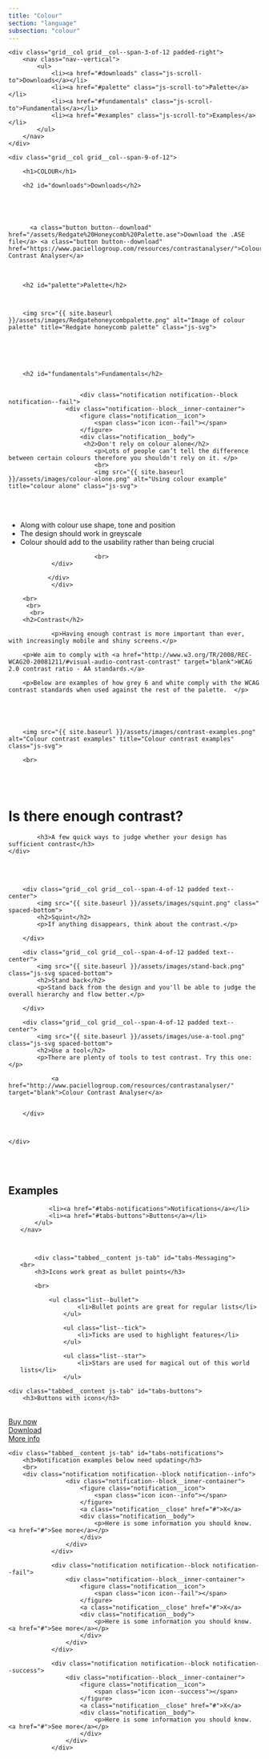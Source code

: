 ```yaml
---
title: "Colour"
section: "language"
subsection: "colour"
---
```


<div class="grid">

    <div class="grid__col grid__col--span-3-of-12 padded-right">
        <nav class="nav--vertical">
            <ul>
                <li><a href="#downloads" class="js-scroll-to">Downloads</a></li>
                <li><a href="#palette" class="js-scroll-to">Palette</a></li>
                <li><a href="#fundamentals" class="js-scroll-to">Fundamentals</a></li>
                <li><a href="#examples" class="js-scroll-to">Examples</a></li>
            </ul>
        </nav>
    </div>

    <div class="grid__col grid__col--span-9-of-12">

        <h1>COLOUR</h1>
        
        <h2 id="downloads">Downloads</h2>
        
      


        
          <a class="button button--download" href="/assets/Redgate%20Honeycomb%20Palette.ase">Download the .ASE file</a> <a class="button button--download" href="https://www.paciellogroup.com/resources/contrastanalyser/">Colour Contrast Analyser</a> 
  <br>
  
  
  
  
        

        <h2 id="palette">Palette</h2>
        


        <img src="{{ site.baseurl }}/assets/images/Redgatehoneycombpalette.png" alt="Image of colour palette" title="Redgate honeycomb palette" class="js-svg">
<br>      
<br>

<br>



        
        
        
        <h2 id="fundamentals">Fundamentals</h2>
        
        
                        <div class="notification notification--block notification--fail">
                    <div class="notification--block__inner-container">
                        <figure class="notification__icon">
                            <span class="icon icon--fail"></span>
                        </figure>
                        <div class="notification__body">
                         <h2>Don't rely on colour alone</h2>
                            <p>Lots of people can’t tell the difference between certain colours therefore you shouldn't rely on it. </p>
                            <br>
                            <img src="{{ site.baseurl }}/assets/images/colour-alone.png" alt="Using colour example" title="colour alone" class="js-svg">
<br>
<br>

<ul class="list--bullet">               
<li>Along with colour use shape, tone and position</li>
<li>The design should work in greyscale</li>
<li>Colour should add to the usability rather than being crucial</li>
</ul>

                         
                            <br>
                </div>
                        
               </div>
                </div>
        
        <br>
         <br>
          <br>
        <h2>Contrast</h2>
        
                <p>Having enough contrast is more important than ever, with increasingly mobile and shiny screens.</p>

        <p>We aim to comply with <a href="http://www.w3.org/TR/2008/REC-WCAG20-20081211/#visual-audio-contrast-contrast" target="blank">WCAG 2.0 contrast ratio - AA standards.</a>
        
        <p>Below are examples of how grey 6 and white comply with the WCAG contrast standards when used against the rest of the palette.  </p>
        
        
      
       

        <img src="{{ site.baseurl }}/assets/images/contrast-examples.png" alt="Colour contrast examples" title="Colour contrast examples" class="js-svg">
        
        <br>
        
   



        
        
        
        


           
        
        
        
        
        
        
        
        
        
<br>
<br>

        







</p>

 




 

</div>
</div>



<div class="band scheme--darkest-blue">
    <div class="band__inner-container band__inner-container--tight grid">
    
    

  <div class="grid text--center">
          <h1>Is there enough contrast?</h1>

            <h3>A few quick ways to judge whether your design has sufficient contrast</h3>
    </div>
    
    
<br>
<br>


        <div class="grid__col grid__col--span-4-of-12 padded text--center">
            <img src="{{ site.baseurl }}/assets/images/squint.png" class=" spaced-bottom">
            <h2>Squint</h2>
            <p>If anything disappears, think about the contrast.</p>

        </div>

        <div class="grid__col grid__col--span-4-of-12 padded text--center">
            <img src="{{ site.baseurl }}/assets/images/stand-back.png" class="js-svg spaced-bottom">
            <h2>Stand back</h2>
            <p>Stand back from the design and you'll be able to judge the overall hierarchy and flow better.</p>

        </div>

        <div class="grid__col grid__col--span-4-of-12 padded text--center">
            <img src="{{ site.baseurl }}/assets/images/use-a-tool.png" class="js-svg spaced-bottom">
            <h2>Use a tool</h2>
            <p>There are plenty of tools to test contrast. Try this one:</p>
            
                <a href="http://www.paciellogroup.com/resources/contrastanalyser/" target="blank">Colour Contrast Analyser</a>

            
        </div>
        
  

    </div>
</div>
<div>

<br>
<br>



<h2 id="examples">Examples</h2>


<div class="tabbed js-tabbed">
	<nav class="tabbed__nav">
		<ul class="tabs lozenge-nav">
			
			<li><a href="#tabs-notifications">Notifications</a></li>
            <li><a href="#tabs-buttons">Buttons</a></li>
		</ul>
	</nav>
    
    
    
        <div class="tabbed__content js-tab" id="tabs-Messaging">
    <br>
		<h3>Icons work great as bullet points</h3>
        
        <br>
        
            <ul class="list--bullet">
                    <li>Bullet points are great for regular lists</li>
                </ul>

                <ul class="list--tick">
                    <li>Ticks are used to highlight features</li>
                </ul>

                <ul class="list--star">
                    <li>Stars are used for magical out of this world lists</li>
                </ul>

            

              
</ul>
	</div>

	<div class="tabbed__content js-tab" id="tabs-buttons">
		<h3>Buttons with icons</h3>
        
<br>
<a class="button button--buy" href="#">Buy now</a>

<br>
<a class="button button--download" href="#">Download</a>

<br>
<a class="button button--more" href="#">More info</a>



</div>







	<div class="tabbed__content js-tab" id="tabs-notifications">
		<h3>Notification examples below need updating</h3>
        <br>
        <div class="notification notification--block notification--info">
                    <div class="notification--block__inner-container">
                        <figure class="notification__icon">
                            <span class="icon icon--info"></span>
                        </figure>
                        <a class="notification__close" href="#">X</a>
                        <div class="notification__body">
                            <p>Here is some information you should know. <a href="#">See more</a></p>
                        </div>
                    </div>
                </div>

                <div class="notification notification--block notification--fail">
                    <div class="notification--block__inner-container">
                        <figure class="notification__icon">
                            <span class="icon icon--fail"></span>
                        </figure>
                        <a class="notification__close" href="#">X</a>
                        <div class="notification__body">
                            <p>Here is some information you should know. <a href="#">See more</a></p>
                        </div>
                    </div>
                </div>

                <div class="notification notification--block notification--success">
                    <div class="notification--block__inner-container">
                        <figure class="notification__icon">
                            <span class="icon icon--success"></span>
                        </figure>
                        <a class="notification__close" href="#">X</a>
                        <div class="notification__body">
                            <p>Here is some information you should know. <a href="#">See more</a></p>
                        </div>
                    </div>
                </div>






